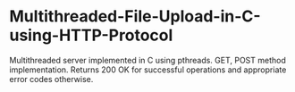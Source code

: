 Multithreaded-File-Upload-in-C-using-HTTP-Protocol
==================================================

Multithreaded server implemented in C using pthreads. GET, POST method implementation. Returns 200 OK for successful operations and appropriate error codes otherwise.
